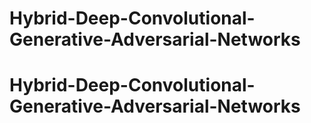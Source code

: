 # Hybrid-Deep-Convolutional-Generative-Adversarial-Networks
# Hybrid-Deep-Convolutional-Generative-Adversarial-Networks
